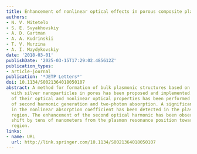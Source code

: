 ```yaml
---
title: Enhancement of nonlinear optical effects in porous composite plasmonic structures
authors:
- N. V. Mitetelo
- S. E. Svyakhovskiy
- A. D. Gartman
- A. A. Kudrinskii
- T. V. Murzina
- A. I. Maydykovskiy
date: '2018-03-01'
publishDate: '2025-03-15T17:29:02.485612Z'
publication_types:
- article-journal
publication: '*JETP Letters*'
doi: 10.1134/S0021364018050107
abstract: A method for formation of bulk plasmonic structures based on porous quartz
  with silver nanoparticles in pores has been proposed and implemented. The spectroscopy
  of their optical and nonlinear optical properties has been performed by methods
  of second harmonic generation and two-photon absorption. A significant increase
  in the nonlinear absorption coefficient has been detected in the plasmon resonance
  region. The enhancement of the second optical harmonic has been observed with the
  shift by tens of nanometers from the plasmon resonance position toward the long-wavelength
  region.
links:
- name: URL
  url: http://link.springer.com/10.1134/S0021364018050107
---
```

